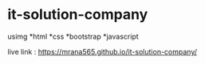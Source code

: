 # it-solution-company

usimg 
*html
*css
*bootstrap
*javascript

live link : https://mrana565.github.io/it-solution-company/
